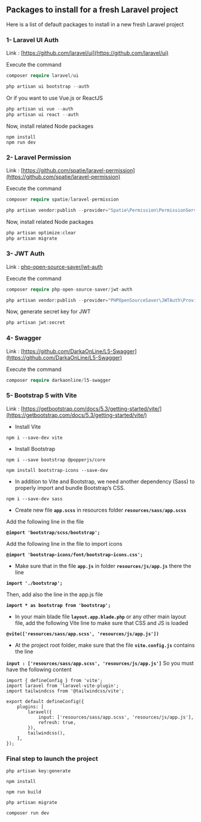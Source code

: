 
## Packages to install for a fresh Laravel project
Here is a list of default packages to install in a new fresh Laravel project 


### **1- Laravel UI Auth**

Link : [https://github.com/laravel/ui](https://github.com/laravel/ui)

Execute the command
``` php
composer require laravel/ui
```

``` php
php artisan ui bootstrap --auth
```
Or if you want to use Vue.js or ReactJS
``` php
php artisan ui vue --auth
php artisan ui react --auth
```

Now, install related Node packages
``` console
npm install
npm run dev
```


### **2- Laravel Permission**

Link : [https://github.com/spatie/laravel-permission](https://github.com/spatie/laravel-permission)

Execute the command
``` php
composer require spatie/laravel-permission
```

``` php
php artisan vendor:publish --provider="Spatie\Permission\PermissionServiceProvider"
```


Now, install related Node packages
``` php
php artisan optimize:clear
php artisan migrate
```

### **3- JWT Auth**

Link : [php-open-source-saver/jwt-auth](php-open-source-saver/jwt-auth)

Execute the command
``` php
composer require php-open-source-saver/jwt-auth
```

``` php
php artisan vendor:publish --provider="PHPOpenSourceSaver\JWTAuth\Providers\LaravelServiceProvider"
```

Now, generate secret key for JWT
``` php
php artisan jwt:secret
```


### **4- Swagger**

Link : [https://github.com/DarkaOnLine/L5-Swagger](https://github.com/DarkaOnLine/L5-Swagger)

Execute the command
``` php
composer require darkaonline/l5-swagger
```


### **5- Bootstrap 5 with Vite**

Link : [https://getbootstrap.com/docs/5.3/getting-started/vite/](https://getbootstrap.com/docs/5.3/getting-started/vite/)

* Install Vite

``` console
npm i --save-dev vite
```

* Install Bootstrap

``` console
npm i --save bootstrap @popperjs/core
```

``` console
npm install bootstrap-icons --save-dev
```

* In addition to Vite and Bootstrap, we need another dependency (Sass) to properly import and bundle Bootstrap’s CSS.

``` console
npm i --save-dev sass
```

* Create new file **`app.scss`** in resources folder **`resources/sass/app.scss`**

Add the following line in the file

**`@import 'bootstrap/scss/bootstrap';`**

Add the following line in the file to import icons

**`@import 'bootstrap-icons/font/bootstrap-icons.css';`**


* Make sure that in the file **`app.js`** in folder **`resources/js/app.js`** there the line

**`import './bootstrap';`**

Then, add also the line in the app.js file

**`import * as bootstrap from 'bootstrap';`**


* In your main blade file **`layout.app.blade.php`** or any other main layout file, add the following Vite line to make sure that CSS and JS is loaded

**`@vite(['resources/sass/app.scss', 'resources/js/app.js'])`**

* At the project root folder, make sure that the file **`vite.config.js`** contains the line

**`input : ['resources/sass/app.scss', 'resources/js/app.js']`**
So you must have the following content

``` console
import { defineConfig } from 'vite';
import laravel from 'laravel-vite-plugin';
import tailwindcss from '@tailwindcss/vite';

export default defineConfig({
    plugins: [
        laravel({
            input: ['resources/sass/app.scss', 'resources/js/app.js'],
            refresh: true,
        }),
        tailwindcss(),
    ],
});
```




### **Final step to launch the project**

``` console
php artisan key:generate

npm install

npm run build

php artisan migrate

composer run dev
```
